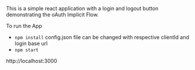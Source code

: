 This is a simple react application with a login and logout button demonstrating the oAuth Implicit Flow.

To run the App

* `npm install`
    config.json file can be changed with respective clientId and login base url
* `npm start`


http://localhost:3000